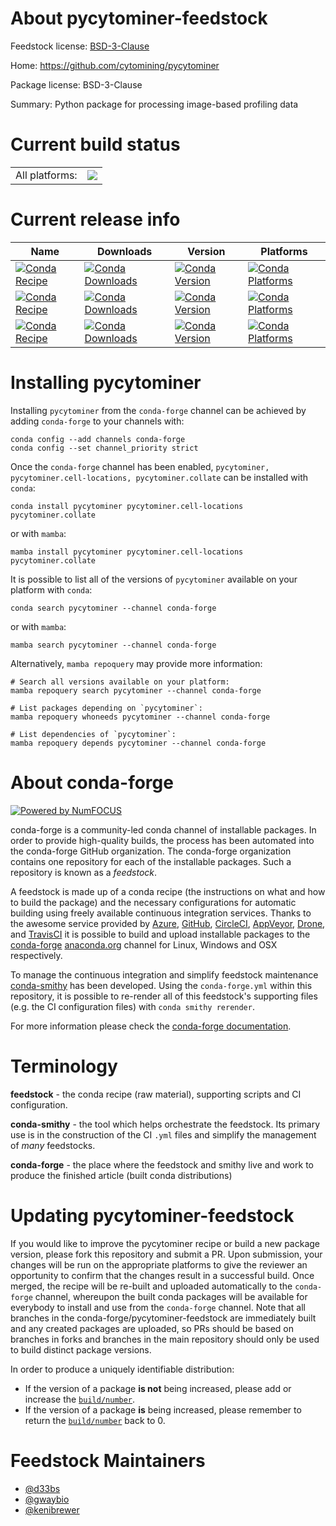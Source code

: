 About pycytominer-feedstock
===========================

Feedstock license: [BSD-3-Clause](https://github.com/conda-forge/pycytominer-feedstock/blob/main/LICENSE.txt)

Home: https://github.com/cytomining/pycytominer

Package license: BSD-3-Clause

Summary: Python package for processing image-based profiling data

Current build status
====================


<table><tr><td>All platforms:</td>
    <td>
      <a href="https://dev.azure.com/conda-forge/feedstock-builds/_build/latest?definitionId=15327&branchName=main">
        <img src="https://dev.azure.com/conda-forge/feedstock-builds/_apis/build/status/pycytominer-feedstock?branchName=main">
      </a>
    </td>
  </tr>
</table>

Current release info
====================

| Name | Downloads | Version | Platforms |
| --- | --- | --- | --- |
| [![Conda Recipe](https://img.shields.io/badge/recipe-pycytominer-green.svg)](https://anaconda.org/conda-forge/pycytominer) | [![Conda Downloads](https://img.shields.io/conda/dn/conda-forge/pycytominer.svg)](https://anaconda.org/conda-forge/pycytominer) | [![Conda Version](https://img.shields.io/conda/vn/conda-forge/pycytominer.svg)](https://anaconda.org/conda-forge/pycytominer) | [![Conda Platforms](https://img.shields.io/conda/pn/conda-forge/pycytominer.svg)](https://anaconda.org/conda-forge/pycytominer) |
| [![Conda Recipe](https://img.shields.io/badge/recipe-pycytominer.cell--locations-green.svg)](https://anaconda.org/conda-forge/pycytominer.cell-locations) | [![Conda Downloads](https://img.shields.io/conda/dn/conda-forge/pycytominer.cell-locations.svg)](https://anaconda.org/conda-forge/pycytominer.cell-locations) | [![Conda Version](https://img.shields.io/conda/vn/conda-forge/pycytominer.cell-locations.svg)](https://anaconda.org/conda-forge/pycytominer.cell-locations) | [![Conda Platforms](https://img.shields.io/conda/pn/conda-forge/pycytominer.cell-locations.svg)](https://anaconda.org/conda-forge/pycytominer.cell-locations) |
| [![Conda Recipe](https://img.shields.io/badge/recipe-pycytominer.collate-green.svg)](https://anaconda.org/conda-forge/pycytominer.collate) | [![Conda Downloads](https://img.shields.io/conda/dn/conda-forge/pycytominer.collate.svg)](https://anaconda.org/conda-forge/pycytominer.collate) | [![Conda Version](https://img.shields.io/conda/vn/conda-forge/pycytominer.collate.svg)](https://anaconda.org/conda-forge/pycytominer.collate) | [![Conda Platforms](https://img.shields.io/conda/pn/conda-forge/pycytominer.collate.svg)](https://anaconda.org/conda-forge/pycytominer.collate) |

Installing pycytominer
======================

Installing `pycytominer` from the `conda-forge` channel can be achieved by adding `conda-forge` to your channels with:

```
conda config --add channels conda-forge
conda config --set channel_priority strict
```

Once the `conda-forge` channel has been enabled, `pycytominer, pycytominer.cell-locations, pycytominer.collate` can be installed with `conda`:

```
conda install pycytominer pycytominer.cell-locations pycytominer.collate
```

or with `mamba`:

```
mamba install pycytominer pycytominer.cell-locations pycytominer.collate
```

It is possible to list all of the versions of `pycytominer` available on your platform with `conda`:

```
conda search pycytominer --channel conda-forge
```

or with `mamba`:

```
mamba search pycytominer --channel conda-forge
```

Alternatively, `mamba repoquery` may provide more information:

```
# Search all versions available on your platform:
mamba repoquery search pycytominer --channel conda-forge

# List packages depending on `pycytominer`:
mamba repoquery whoneeds pycytominer --channel conda-forge

# List dependencies of `pycytominer`:
mamba repoquery depends pycytominer --channel conda-forge
```


About conda-forge
=================

[![Powered by
NumFOCUS](https://img.shields.io/badge/powered%20by-NumFOCUS-orange.svg?style=flat&colorA=E1523D&colorB=007D8A)](https://numfocus.org)

conda-forge is a community-led conda channel of installable packages.
In order to provide high-quality builds, the process has been automated into the
conda-forge GitHub organization. The conda-forge organization contains one repository
for each of the installable packages. Such a repository is known as a *feedstock*.

A feedstock is made up of a conda recipe (the instructions on what and how to build
the package) and the necessary configurations for automatic building using freely
available continuous integration services. Thanks to the awesome service provided by
[Azure](https://azure.microsoft.com/en-us/services/devops/), [GitHub](https://github.com/),
[CircleCI](https://circleci.com/), [AppVeyor](https://www.appveyor.com/),
[Drone](https://cloud.drone.io/welcome), and [TravisCI](https://travis-ci.com/)
it is possible to build and upload installable packages to the
[conda-forge](https://anaconda.org/conda-forge) [anaconda.org](https://anaconda.org/)
channel for Linux, Windows and OSX respectively.

To manage the continuous integration and simplify feedstock maintenance
[conda-smithy](https://github.com/conda-forge/conda-smithy) has been developed.
Using the ``conda-forge.yml`` within this repository, it is possible to re-render all of
this feedstock's supporting files (e.g. the CI configuration files) with ``conda smithy rerender``.

For more information please check the [conda-forge documentation](https://conda-forge.org/docs/).

Terminology
===========

**feedstock** - the conda recipe (raw material), supporting scripts and CI configuration.

**conda-smithy** - the tool which helps orchestrate the feedstock.
                   Its primary use is in the construction of the CI ``.yml`` files
                   and simplify the management of *many* feedstocks.

**conda-forge** - the place where the feedstock and smithy live and work to
                  produce the finished article (built conda distributions)


Updating pycytominer-feedstock
==============================

If you would like to improve the pycytominer recipe or build a new
package version, please fork this repository and submit a PR. Upon submission,
your changes will be run on the appropriate platforms to give the reviewer an
opportunity to confirm that the changes result in a successful build. Once
merged, the recipe will be re-built and uploaded automatically to the
`conda-forge` channel, whereupon the built conda packages will be available for
everybody to install and use from the `conda-forge` channel.
Note that all branches in the conda-forge/pycytominer-feedstock are
immediately built and any created packages are uploaded, so PRs should be based
on branches in forks and branches in the main repository should only be used to
build distinct package versions.

In order to produce a uniquely identifiable distribution:
 * If the version of a package **is not** being increased, please add or increase
   the [``build/number``](https://docs.conda.io/projects/conda-build/en/latest/resources/define-metadata.html#build-number-and-string).
 * If the version of a package **is** being increased, please remember to return
   the [``build/number``](https://docs.conda.io/projects/conda-build/en/latest/resources/define-metadata.html#build-number-and-string)
   back to 0.

Feedstock Maintainers
=====================

* [@d33bs](https://github.com/d33bs/)
* [@gwaybio](https://github.com/gwaybio/)
* [@kenibrewer](https://github.com/kenibrewer/)

